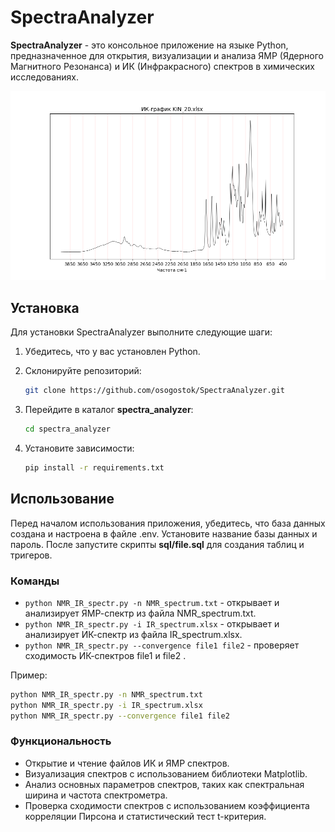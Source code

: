 # SpectraAnalyzer

__SpectraAnalyzer__ - это консольное приложение на языке Python, предназначенное для открытия, визуализации и анализа ЯМР (Ядерного Магнитного Резонанса) и ИК (Инфракрасного) спектров в химических исследованиях.

![Пример ИК-спектра](img/IR_spectr.png)

## Установка

Для установки SpectraAnalyzer выполните следующие шаги:

1. Убедитесь, что у вас установлен Python.
2. Склонируйте репозиторий:

    ```bash
    git clone https://github.com/osogostok/SpectraAnalyzer.git
    ```

3. Перейдите в каталог __spectra_analyzer__:

    ```bash
    cd spectra_analyzer
    ```

4. Установите зависимости:

    ```bash
    pip install -r requirements.txt
    ```

## Использование

Перед началом использования приложения, убедитесь, что база данных создана и настроена в файле .env. Установите название базы данных и пароль. После запустите скрипты __sql/file.sql__ для создания таблиц и тригеров.

### Команды

- `python NMR_IR_spectr.py -n NMR_spectrum.txt` - открывает и анализирует ЯМР-спектр из файла NMR_spectrum.txt.
- `python NMR_IR_spectr.py -i IR_spectrum.xlsx` - открывает и анализирует ИК-спектр из файла IR_spectrum.xlsx.
- `python NMR_IR_spectr.py --convergence file1 file2` - проверяет сходимость ИК-спектров file1 и file2 .

Пример:

```bash
python NMR_IR_spectr.py -n NMR_spectrum.txt
python NMR_IR_spectr.py -i IR_spectrum.xlsx
python NMR_IR_spectr.py --convergence file1 file2
```

### Функциональность

- Открытие и чтение файлов ИК и ЯМР спектров.
- Визуализация спектров с использованием библиотеки Matplotlib.
- Анализ основных параметров спектров, таких как спектральная ширина и частота спектрометра.
- Проверка сходимости спектров с использованием коэффициента корреляции Пирсона и статистический тест t-критерия.


